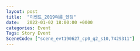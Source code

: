 ```yaml
---
layout: post
title:  "이벤트_2019여름_엔딩"
date:   2022-01-02 18:00:00 +0000
categories: Event
Tags: Story Event
SceneCode: ["scene_evt190627_cp0_q2_s10,7429311"]
---
```

